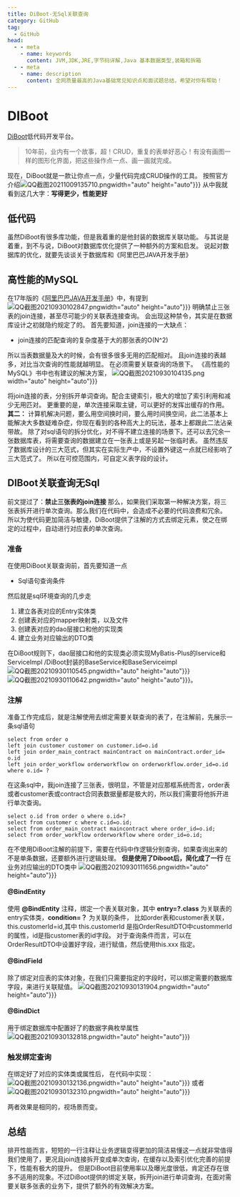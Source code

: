 ```yaml
---
title: DiBoot-无Sql关联查询
category: GitHub
tag:
  - GitHub
head:
  - - meta
    - name: keywords
      content: JVM,JDK,JRE,字节码详解,Java 基本数据类型,装箱和拆箱
  - - meta
    - name: description
      content: 全网质量最高的Java基础常见知识点和面试题总结，希望对你有帮助！
---
```

# DIBoot
[DiBoot](https://www.diboot.com/)低代码开发平台。
> 10年前，业内有一个故事，超！CRUD，重复的表单好恶心！有没有画图一样的图形化界面，把这些操作点一点、画一画就完成。

现在，DiBoot就是一款让你点一点，少量代码完成CRUD操作的工具。
按照官方介绍![QQ截图20211009135710.png](https://www.leyuna.xyz/image/2021-10-09/QQ截图20211009135710.png)width="auto" height="auto"}}}
从中我就看到这几大字：**写得更少，性能更好**
## 低代码
虽然DiBoot有很多库功能，但是我着重的是他封装的数据库关联功能。
与其说是着重，到不与说，DiBoot对数据库优化提供了一种额外的方案和启发。
说起对数据库的优化，就要先谈谈关于数据库和《阿里巴巴JAVA开发手册》
## 高性能的MySQL
在17年版的《[阿里巴巴JAVA开发手册](https://yq.aliyun.com/attachment/download/?id=5585)》中，有提到
![QQ截图20210930102847.png](https://www.leyuna.xyz/image/2021-09-30/QQ截图20210930102847.png)width="auto" height="auto"}}}
明确禁止三张表的join连接，甚至尽可能少的关联表连接查询。
会出现这种禁令，其实是在数据库设计之初就隐约规定了的。
首先要知道，join连接的一大缺点：
- join连接的匹配查询的复杂度基于大的那张表的O(N^2)

所以当表数据量及大的时候，会有很多很多无用的匹配相对。
且join连接的表越多，对比当次查询的性能就越明显。
在必须需要关联查询的场景下。
《高性能的MySQL》书中也有建议的解决方案，
![QQ截图20210930104135.png](https://www.leyuna.xyz/image/2021-09-30/QQ截图20210930104135.png)width="auto" height="auto"}}}

将join连接的表，分别拆开单词查询。配合主键索引，极大的增加了索引利用和减少无用匹对。
更重要的是，单次连接采取主键，可以更好的发挥出缓存的作用。
**其二：**
计算机解决问题，要么用空间换时间，要么用时间换空间，此二法基本上能解决大多数疑难杂症，你现在看到的各种高大上的玩法，基本上都跟此二法沾亲带故。
除了对sql语句的拆分优化，对不得不建立连接的场景下。还可以去冗余一张数据库表，将需要查询的数据建立在一张表上或是另起一张临时表。
虽然违反了数据库设计的三大范式，但其实在实际生产中，不设置外键这一点就已经影响了三大范式了。
所以在可控范围内，可自定义表字段的设计。

## DIBoot关联查询无Sql
前文提过了：**禁止三张表的join连接**
那么，如果我们采取第一种解决方案，将三张表拆开进行单次查询。那么我们在代码中，会造成不必要的代码浪费和冗余。
所以为使代码更加简洁与敏捷，DiBoot提供了注解的方式去绑定元素，使之在绑定的过程中，自动进行对应表的单次查询。
### 准备
在使用DiBoot关联查询前，首先要知道一点
- Sql语句查询条件

然后就是sql环境查询的几步走
1. 建立各表对应的Entry实体类
2. 创建表对应的mapper映射类，以及文件
3. 创建表对应的dao层接口和他的实现类
4. 建立业务对应输出的DTO类

在DiBoot规则下，dao层接口和他的实现类必须实现MyBatis-Plus的Iservice和ServiceImpl /DiBoot封装的BaseService和BaseServiceimpl
![QQ截图20210930110545.png](https://www.leyuna.xyz/image/2021-09-30/QQ截图20210930110545.png)width="auto" height="auto"}}}
![QQ截图20210930110642.png](https://www.leyuna.xyz/image/2021-09-30/QQ截图20210930110642.png)width="auto" height="auto"}}}。

### 注解
准备工作完成后，就是注解使用去绑定需要关联查询的表了，在注解前，先展示一条sql语句
```
select from order o 
left join customer customer on customer.id=o.id
left join order_main_contract mainContract on mainContract.order_id= o.id 
left join order_workflow orderworkflow on orderworkflow.order_id=o.id
where o.id= ?

```
在这条sql中，我join连接了三张表，很明显，不管是对应那框系统而言，order表或者customer表或contract合同表数据量都是极大的，所以我们需要将他拆开进行单次查询。
```
select o.id from order o where o.id=?
select from customer c where c.id=o.id;
select from order_main_contract maincontract where order_id=o.id;
select from order_workflow orderworkflow where order_id=o.id;
```
在不使用DiBoot注解的前提下，需要在代码中作逻辑分别查询，如果查询出来的不是单条数据，还要额外进行逻辑处理。
**但是使用了Diboot后，简化成了一行**
在业务对应输出的DTO类中
![QQ截图20210930111656.png](https://www.leyuna.xyz/image/2021-09-30/QQ截图20210930111656.png)width="auto" height="auto"}}}
#### @BindEntity
使用 **@BindEntity** 注释，绑定一个表关联对象，其中 **entry=?.class** 为关联表的entry实体类，**condition=？** 为关联的条件，
比如order表和customer表关联，this.customerId=id,其中 this.customerId 是指OrderResultDTO中custommerId的属性，id是指customer表的id字段。
对于查询条件而言，可以在OrderResultDTO中设置好字段，进行赋值，然后使用this.xxx 指定。

#### @BindField
除了绑定对应表的实体对象，在我们只需要指定的字段时，可以绑定需要的数据库字段，来进行关联赋值。
![QQ截图20210930131904.png](https://www.leyuna.xyz/image/2021-09-30/QQ截图20210930131904.png)width="auto" height="auto"}}}

#### @BindDict
用于绑定数据库中配置好了的数据字典枚举属性
![QQ截图20210930132818.png](https://www.leyuna.xyz/image/2021-09-30/QQ截图20210930132818.png)width="auto" height="auto"}}}

### 触发绑定查询
在绑定好了对应的实体类或属性后，
在代码中实现：
![QQ截图20210930132136.png](https://www.leyuna.xyz/image/2021-09-30/QQ截图20210930132136.png)width="auto" height="auto"}}}
或者
![QQ截图20210930132310.png](https://www.leyuna.xyz/image/2021-09-30/QQ截图20210930132310.png)width="auto" height="auto"}}}

两者效果是相同的，视场景而变。

## 总结
排开性能而言，短短的一行注释让业务逻辑变得更加的简洁易懂这一点就非常值得我们使用了，更况且join连接拆开变成单次查询，在缓存以及索引优化完善的前提下，性能有极大的提升。
但是DiBoot目前使用率以及曝光度很低，肯定还存在很多不适用的现象。不过DiBoot提供的绑定关联，拆开join进行单词查询，在面对需要关联多张表的业务下，提供了额外的有效解决方案。

